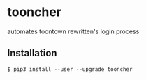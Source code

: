 # tooncher
automates toontown rewritten's login process

## Installation

    $ pip3 install --user --upgrade tooncher
